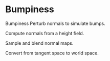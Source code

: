 # Bumpiness
Bumpiness
Perturb normals to simulate bumps. 

Compute normals from a height field.

Sample and blend normal maps. 

Convert from tangent space to world space.

